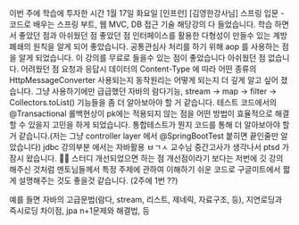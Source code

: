 이번 주에 학습에 투자한 시간
1월 17일 화요일
[인프런]   [김영한강사님]  스프링 입문 - 코드로 배우는 스프링 부트, 웹 MVC, DB 접근 기술 해당강의 다 들었습니다.
학습 하면서 좋았던 점과 아쉬웠던 점
좋았던 점
인터페이스를 활용한 다형성이 만들수 있는 계방 폐쇄의 원칙을 알게 되어 좋았습니다.
공통관심사 처리를 하기 위해 aop 를 사용하는 점을 알게 되었습니다.
이 강의를 무료로 들을수 있는 점이 좋았습니다
아쉬웠던 점
없습니다.
어려웠던 점
요청과 응답시 데이터의 Content-Type 에 따라 어떤 종류의 HttpMessageConverter 사용되는지 동작원리는 어떻게 되는지 더 깊게 알고 싶어 졌습니다.
그냥 사용하기에만 급급했던 자바의 람다기능, stream -> map -> filter -> Collectors.toList() 기능들을 좀 더 알아보아야 할 거 같습니다.
테스트 코드에서의 @Transactional 롤백현상이 pk에는 적용되지 않는 점을 어떤 방법이 효율적으로 해결할 수 있을지 고민을 하게 되었습니다.
통합테스트가 뭔지 코드를 통해 더 알아보아야 할거 같습니다.(저는 그냥 controller layer 에서 @SpringBootTest 붙히면 끝인줄만 알았습니다)
jdbc 강의부분 에서는 자바활용 ㅂㄱㅅ 교수님 중간고사가 생각나서 ptsd 가 잠시 왔습니다. 🥲🥲
스터디 개선되었으면 하는 점
개선점이라기 보다는 저번에 깃 강의 해주신 것처럼 멘토님들께서 특정 주제에 관하여 이해하기 쉬운 코드로 구글미트에서 짧게 설명해주는 것도 좋을것 같습니다. (2주에 1번 ??)

예를 들면 자바의 고급문법(람다, stream, 리스트, 제네릭, 자료구조, 등), 지연로딩과 즉시로딩 차이점, jpa n+1문제와 해결법, 등
